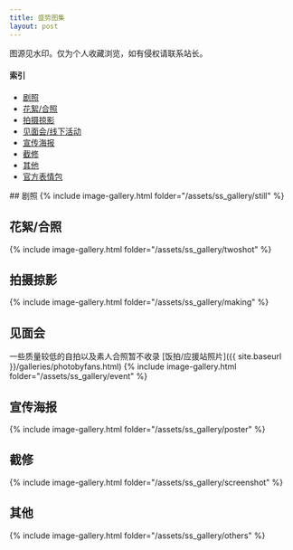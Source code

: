 ```yaml
---
title: 盛势图集
layout: post
---
```


图源见水印。仅为个人收藏浏览，如有侵权请联系站长。

#### 索引
* [剧照](#剧照)
* [花絮/合照](#花絮合照)
* [拍摄掠影](#拍摄掠影)
* [见面会/线下活动](#见面会)
* [宣传海报](#宣传海报)
* [截修](#截修)
* [其他](#其他)
* [官方表情包](https://weibo.com/5748590698/G4UMybyde)

<div class="line"></div>
## 剧照
{% include image-gallery.html folder="/assets/ss_gallery/still" %}

## 花絮/合照
{% include image-gallery.html folder="/assets/ss_gallery/twoshot" %}

## 拍摄掠影
{% include image-gallery.html folder="/assets/ss_gallery/making" %}

## 见面会
一些质量较低的自拍以及素人合照暂不收录
[饭拍/应援站照片]({{ site.baseurl }}/galleries/photobyfans.html)
{% include image-gallery.html folder="/assets/ss_gallery/event" %}

## 宣传海报
{% include image-gallery.html folder="/assets/ss_gallery/poster" %}

## 截修
{% include image-gallery.html folder="/assets/ss_gallery/screenshot" %}

## 其他
{% include image-gallery.html folder="/assets/ss_gallery/others" %}

